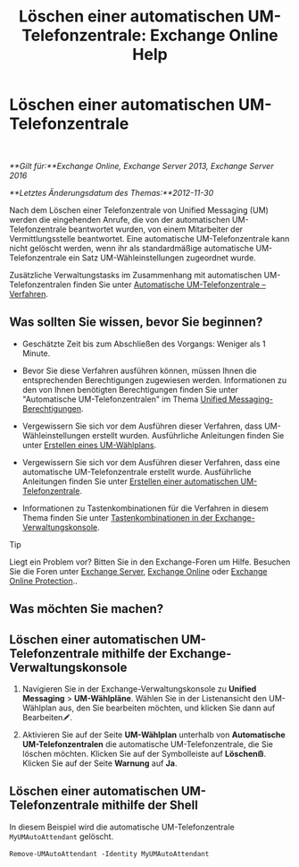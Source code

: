 ﻿---
title: 'Löschen einer automatischen UM-Telefonzentrale: Exchange Online Help'
TOCTitle: Löschen einer automatischen UM-Telefonzentrale
ms:assetid: 92846bbc-e6b9-45fc-8702-ef5c92eeb08f
ms:mtpsurl: https://technet.microsoft.com/de-de/library/Bb123780(v=EXCHG.150)
ms:contentKeyID: 50476248
ms.date: 05/23/2018
mtps_version: v=EXCHG.150
ms.translationtype: MT
---

# Löschen einer automatischen UM-Telefonzentrale

 

_**Gilt für:**Exchange Online, Exchange Server 2013, Exchange Server 2016_

_**Letztes Änderungsdatum des Themas:**2012-11-30_

Nach dem Löschen einer Telefonzentrale von Unified Messaging (UM) werden die eingehenden Anrufe, die von der automatischen UM-Telefonzentrale beantwortet wurden, von einem Mitarbeiter der Vermittlungsstelle beantwortet. Eine automatische UM-Telefonzentrale kann nicht gelöscht werden, wenn ihr als standardmäßige automatische UM-Telefonzentrale ein Satz UM-Wähleinstellungen zugeordnet wurde.

Zusätzliche Verwaltungstasks im Zusammenhang mit automatischen UM-Telefonzentralen finden Sie unter [Automatische UM-Telefonzentrale – Verfahren](um-auto-attendant-procedures-exchange-2013-help.md).

## Was sollten Sie wissen, bevor Sie beginnen?

  - Geschätzte Zeit bis zum Abschließen des Vorgangs: Weniger als 1 Minute.

  - Bevor Sie diese Verfahren ausführen können, müssen Ihnen die entsprechenden Berechtigungen zugewiesen werden. Informationen zu den von Ihnen benötigten Berechtigungen finden Sie unter "Automatische UM-Telefonzentralen" im Thema [Unified Messaging-Berechtigungen](unified-messaging-permissions-exchange-2013-help.md).

  - Vergewissern Sie sich vor dem Ausführen dieser Verfahren, dass UM-Wähleinstellungen erstellt wurden. Ausführliche Anleitungen finden Sie unter [Erstellen eines UM-Wählplans](create-a-um-dial-plan-exchange-2013-help.md).

  - Vergewissern Sie sich vor dem Ausführen dieser Verfahren, dass eine automatische UM-Telefonzentrale erstellt wurde. Ausführliche Anleitungen finden Sie unter [Erstellen einer automatischen UM-Telefonzentrale](create-a-um-auto-attendant-exchange-2013-help.md).

  - Informationen zu Tastenkombinationen für die Verfahren in diesem Thema finden Sie unter [Tastenkombinationen in der Exchange-Verwaltungskonsole](keyboard-shortcuts-in-the-exchange-admin-center-exchange-online-protection-help.md).


> [!TIP]
> Liegt ein Problem vor? Bitten Sie in den Exchange-Foren um Hilfe. Besuchen Sie die Foren unter <A href="https://go.microsoft.com/fwlink/p/?linkid=60612">Exchange Server</A>, <A href="https://go.microsoft.com/fwlink/p/?linkid=267542">Exchange Online</A> oder <A href="https://go.microsoft.com/fwlink/p/?linkid=285351">Exchange Online Protection</A>..



## Was möchten Sie machen?

## Löschen einer automatischen UM-Telefonzentrale mithilfe der Exchange-Verwaltungskonsole

1.  Navigieren Sie in der Exchange-Verwaltungskonsole zu **Unified Messaging** \> **UM-Wählpläne**. Wählen Sie in der Listenansicht den UM-Wählplan aus, den Sie bearbeiten möchten, und klicken Sie dann auf Bearbeiten![Bearbeitungssymbol](images/Bb124582.6f53ccb2-1f13-4c02-bea0-30690e6ea71d(EXCHG.150).gif "Bearbeitungssymbol").

2.  Aktivieren Sie auf der Seite **UM-Wählplan** unterhalb von **Automatische UM-Telefonzentralen** die automatische UM-Telefonzentrale, die Sie löschen möchten. Klicken Sie auf der Symbolleiste auf **Löschen**![Löschen (Symbol)](images/JJ657511.14f639f6-61e8-4418-bbfb-0db14de9d2f5(EXCHG.150).gif "Löschen (Symbol)"). Klicken Sie auf der Seite **Warnung** auf **Ja**.

## Löschen einer automatischen UM-Telefonzentrale mithilfe der Shell

In diesem Beispiel wird die automatische UM-Telefonzentrale `MyUMAutoAttendant` gelöscht.

    Remove-UMAutoAttendant -Identity MyUMAutoAttendant

